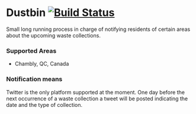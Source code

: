 # Dustbin [![Build Status](https://travis-ci.org/bit-engine/dustbin.svg?branch=master)](https://travis-ci.org/bit-engine/dustbin)

Small long running process in charge of notifying residents of certain areas about the upcoming waste collections.

### Supported Areas

- Chambly, QC, Canada

### Notification means

Twitter is the only platform supported at the moment.
One day before the next occurrence of a waste collection a tweet will be posted indicating the date and the type of collection.


